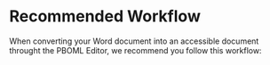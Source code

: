 # Recommended Workflow

When converting your Word document into an accessible document throught the PBOML Editor, we recommend you follow this workflow:

